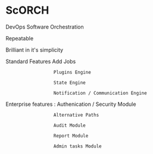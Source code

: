 ScORCH
======

DevOps Software Orchestration

Repeatable

Brilliant in it's simplicity

Standard Features
                      Add Jobs
                      
                      Plugins Engine
                      
                      State Engine
                      
                      Notification / Communication Engine
                      
Enterprise features : Authenication / Security  Module

                      Alternative Paths
                      
                      Audit Module
                      
                      Report Module
                      
                      Admin tasks Module
                      
                      
